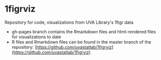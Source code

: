# 1figrviz
Repository for code, visualizations from UVA Library's 1figr data

* gh-pages branch contains the Rmarkdown files and html-rendered files for visualizations to date
* R files and Rmarkdown files can be found in the master branch of the repository: [https://github.com/uvastatlab/1figrviz](https://github.com/uvastatlab/1figrviz)
